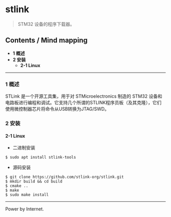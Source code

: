 # stlink

> STM32 设备的程序下载器。

## Contents / Mind mapping
- **1 概述**
- **2 安装**
  - **2-1 Linux**

---

### 1 概述

STLink 是一个开源工具集，用于对 STMicroelectronics 制造的 STM32 设备和电路板进行编程和调试。它支持几个所谓的STLINK程序员板（及其克隆），它们使用微控制器芯片将命令从USB转换为JTAG/SWD。



### 2 安装

#### 2-1 Linux

- 二进制安装

```
$ sudo apt install stlink-tools
```

- 源码安装
```
$ git clone https://github.com/stlink-org/stlink.git
$ mkdir build && cd build
$ cmake ..
$ make
$ sudo make install
```



---
Power by Internet.
